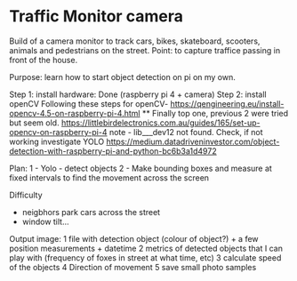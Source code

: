 # Traffic Monitor camera
Build of a camera monitor to track cars, bikes, skateboard, scooters, animals and pedestrians on the street.
Point: to capture traffice passing in front of the house.

Purpose: learn how to start object detection on pi on my own. 


Step 1: install hardware: Done (raspberry pi 4 + camera)
Step 2: install openCV
Following these steps for openCV- https://qengineering.eu/install-opencv-4.5-on-raspberry-pi-4.html
** Finally top one, previous 2 were tried but seem old.
https://littlebirdelectronics.com.au/guides/165/set-up-opencv-on-raspberry-pi-4
note - lib___dev12 not found. Check, if not working investigate
YOLO
https://medium.datadriveninvestor.com/object-detection-with-raspberry-pi-and-python-bc6b3a1d4972

Plan: 
1 - Yolo - detect objects
2 - Make bounding boxes and measure at fixed intervals to find the movement across the screen

Difficulty 
- neigbhors park cars across the street
- window tilt...

Output image:
1 file with detection object (colour of object?) + a few position measurements + datetime
2 metrics of detected objects that I can play with (frequency of foxes in street at what time, etc)
3 calculate speed of the objects
4 Direction of movement
5 save small photo samples


